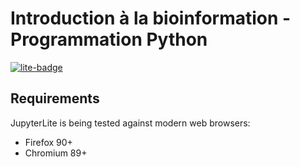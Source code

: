 # Introduction à la bioinformation - Programmation Python

[![lite-badge](https://jupyterlite.rtfd.io/en/latest/_static/badge.svg)](https://pierrepo.github.io/intro-bioinfo-python/lab/index.html)

## Requirements

JupyterLite is being tested against modern web browsers:

- Firefox 90+
- Chromium 89+

